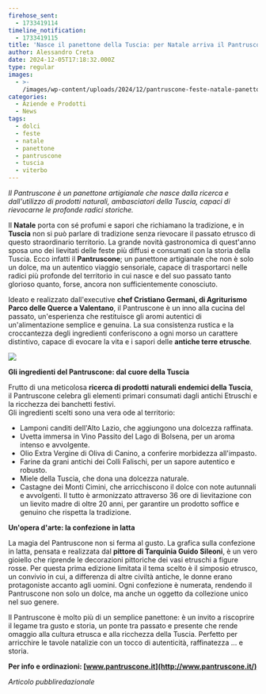 ```yaml
---
firehose_sent:
  - 1733419114
timeline_notification:
  - 1733419115
title: 'Nasce il panettone della Tuscia: per Natale arriva il Pantruscone'
author: Alessandro Creta
date: 2024-12-05T17:18:32.000Z
type: regular
images:
  - >-
    /images/wp-content/uploads/2024/12/pantruscone-feste-natale-panettone-gourmet-tuscia.webp
categories:
  - Aziende e Prodotti
  - News
tags:
  - dolci
  - feste
  - natale
  - panettone
  - pantruscone
  - tuscia
  - viterbo
---
```


*Il Pantruscone è un panettone artigianale che nasce dalla ricerca e dall'utilizzo di prodotti naturali, ambasciatori della Tuscia, capaci di rievocarne le profonde radici storiche.*

Il **Natale** porta con sé profumi e sapori che richiamano la tradizione, e in **Tuscia** non si può parlare di tradizione senza rievocare il passato etrusco di questo straordinario territorio. La grande novità gastronomica di quest'anno sposa uno dei lievitati delle feste più diffusi e consumati con la storia della Tuscia. Ecco infatti il **Pantruscone**; un panettone artigianale che non è solo un dolce, ma un autentico viaggio sensoriale, capace di trasportarci nelle radici più profonde del territorio in cui nasce e del suo passato tanto glorioso quanto, forse, ancora non sufficientemente conosciuto.

Ideato e realizzato dall'executive **chef Cristiano Germani, di Agriturismo Parco delle Querce a Valentano**, il Pantruscone è un inno alla cucina del passato, un'esperienza che restituisce gli aromi autentici di un'alimentazione semplice e genuina. La sua consistenza rustica e la croccantezza degli ingredienti conferiscono a ogni morso un carattere distintivo, capace di evocare la vita e i sapori delle **antiche terre etrusche**.

![](/images/wp-content/uploads/2024/12/pantruscone-tuscia-natale-lievitato-ordinazioni.webp)

**Gli ingredienti del Pantruscone: dal cuore della Tuscia**

Frutto di una meticolosa **ricerca di prodotti naturali endemici della Tuscia**, il Pantruscone celebra gli elementi primari consumati dagli antichi Etruschi e la ricchezza dei banchetti festivi.\
Gli ingredienti scelti sono una vera ode al territorio:

* Lamponi canditi dell'Alto Lazio, che aggiungono una dolcezza raffinata.
* Uvetta immersa in Vino Passito del Lago di Bolsena, per un aroma intenso e avvolgente.
* Olio Extra Vergine di Oliva di Canino, a conferire morbidezza all'impasto.
* Farine da grani antichi dei Colli Falischi, per un sapore autentico e robusto.
* Miele della Tuscia, che dona una dolcezza naturale.
* Castagne dei Monti Cimini, che arricchiscono il dolce con note autunnali e avvolgenti. Il tutto è armonizzato attraverso 36 ore di lievitazione con un lievito madre di oltre 20 anni, per garantire un prodotto soffice e genuino che rispetta la tradizione.

**Un'opera d'arte: la confezione in latta**

La magia del Pantruscone non si ferma al gusto. La grafica sulla confezione in latta, pensata e realizzata dal **pittore di Tarquinia Guido Sileoni**, è un vero gioiello che riprende le decorazioni pittoriche dei vasi etruschi a figure rosse. Per questa prima edizione limitata il tema scelto è il simposio etrusco, un convivio in cui, a differenza di altre civiltà antiche, le donne erano protagoniste accanto agli uomini. Ogni confezione è numerata, rendendo il Pantruscone non solo un dolce, ma anche un oggetto da collezione unico nel suo genere.

Il Pantruscone è molto più di un semplice panettone: è un invito a riscoprire il legame tra gusto e storia, un ponte tra passato e presente che rende omaggio alla cultura etrusca e alla ricchezza della Tuscia. Perfetto per arricchire le tavole natalizie con un tocco di autenticità, raffinatezza ... e storia.

**Per info e ordinazioni: [www.pantruscone.it](http://www.pantruscone.it/)**

*Articolo pubbliredazionale*
